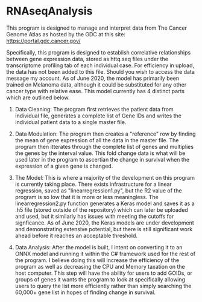 # RNAseqAnalysis

This program is designed to manage and interpret data from The Cancer Genome Atlas as hosted by the GDC at this site: 
https://portal.gdc.cancer.gov/

Specifically, this program is designed to establish correlative relationships between gene expression data, stored as httq.seq files
under the transcriptome profiling tab of each individual case. For efficiency in upload, the data has not been added to this file.
Should you wish to access the data message my account. As of June 2020, the model has primarily been trained on Melanoma data, although
it could be substituted for any other cancer type with relative ease. This model currently has 4 distinct parts which are outlined below.

1) Data Cleaning:
The program first retrieves the patient data from individual file, generates a complete list of Gene IDs and writes the individual patient
data to a single master file.

2) Data Modulation:
The program then creates a "reference" row by finding the mean of gene expression of all the data in the master file. The program then
itterates through the complete list of genes and multiplies the genes by the interval value. This fold change data is what will be used
later in the program to ascertian the change in survival when the expression of a given gene is changed.

3) The Model:
This is where a majority of the development on this program is currently taking place. There exists infrastructure for a linear regression,
saved as "linearregression1.py", but the R2 value of the program is so low that it is more or less meaningless. The linearregression2.py
function generates a Keras model and saves it as a .h5 file (stored outside of the repository) which can later be uploaded and used, but
it similarly has issues with meeting the cutoffs for signficance. As of June 2020, the Keras models are under development and demonstrating
extensive potential, but there is still significant work ahead before it reaches an acceptable threshold.

4) Data Analysis:
After the model is built, I intent on converting it to an ONNX model and running it within the C# framework used for the rest of the 
program. I believe doing this will increase the efficiency of the program as well as decreasing the CPU and Memory taxation on the host
computer. This step will have the ability for users to add GOIDs, or groups of genes it wants the program to look at specifically 
allowing users to query the list more efficiently rather than simply searching the 60,000+ gene list in hopes of finding change in
survival.
